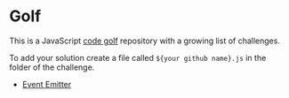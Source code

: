 # Golf

This is a JavaScript [code golf](https://en.wikipedia.org/wiki/Code_golf) repository with a growing list of challenges.

To add your solution create a file called `${your github name}.js` in the folder of the challenge.

- [Event Emitter](./challenges/001-event-emitter/)
